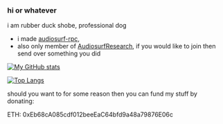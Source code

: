 ### hi or whatever

i am rubber duck shobe, professional dog

- i made [audiosurf-rpc](https://github.com/RubberDuckShobe/audiosurf-rpc), 
- also only member of [AudiosurfResearch](https://github.com/AudiosurfResearch), if you would like to join then send over something you did

[![My GitHub stats](https://github-readme-stats.vercel.app/api?username=rubberduckshobe)](https://github.com/anuraghazra/github-readme-stats)

[![Top Langs](https://github-readme-stats.vercel.app/api/top-langs/?username=rubberduckshobe)](https://github.com/anuraghazra/github-readme-stats)

should you want to for some reason then you can fund my stuff by donating:

ETH: 0xEb68cA085cdf012beeEaC64bfd9a48a79876E06c
